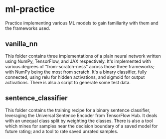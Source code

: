 # ml-practice
Practice implementing various ML models to gain familiarity with them and the frameworks used.

## vanilla_nn
This folder contains three implementations of a plain neural network written using NumPy, TensorFlow, and JAX respectively. It's implemented with various degrees of "from-scratch-ness" across those three frameworks; with NumPy being the most from scratch. It's a binary classifier, fully connected, using relu for hidden activations, and sigmoid for output activations. There is also a script to generate some test data.

## sentence_classifier
This folder contains the training recipe for a binary sentence classifier, leveraging the Universal Sentence Encoder from TensorFlow Hub. It deals with an unequal class split by weighting the classes. There is also a tool which mines for samples near the decision boundary of a saved model for future rating; and a tool to rate saved unrated samples.
